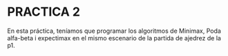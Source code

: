 # PRACTICA 2

En esta práctica, teníamos que programar los algoritmos de Minimax, Poda alfa-beta i expectimax en el mismo escenario 
de la partida de ajedrez de la p1.
